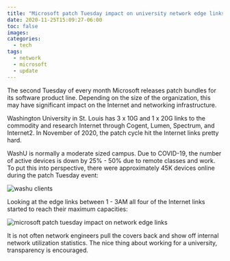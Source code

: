 ```yaml
---
title: "Microsoft patch Tuesday impact on university network edge links"
date: 2020-11-25T15:09:27-06:00
toc: false
images:
categories:
  - tech
tags: 
  - network
  - microsoft
  - update
---
```


The second Tuesday of every month Microsoft releases patch bundles for its software product line.   Depending on the size of the organization, this may have significant impact on the Internet and networking infrastructure.

Washington University in St. Louis has 3 x 10G and 1 x 20G links to the commodity and research Internet through Cogent, Lumen, Spectrum, and Internet2.   In November of 2020, the patch cycle hit the Internet links pretty hard.

WashU is normally a moderate sized campus.  Due to COVID-19, the number of active devices is down by 25% - 50% due to remote classes and work.  To put this into perspective, there were approximately 45K devices online during the patch Tuesday event:

![washu clients](/images/washuclientspatchtuesday.png)

Looking at the edge links between 1 - 3AM all four of the Internet links started to reach their maximum capacities:

![microsoft patch tuesday impact on network edge links](/images/microsoftupdatesnetworkutilization.png)


It is not often network engineers pull the covers back and show off internal network utilization statistics.   The nice thing about working for a university, transparency is encouraged.

